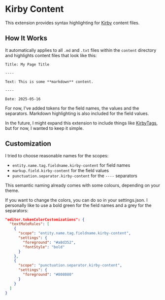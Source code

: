 # Kirby Content

This extension provides syntax highlighting for [Kirby](https://getkirby.com/) content files.

## How It Works

It automatically applies to all `.md` and `.txt` files within the `content` directory and highlights content files that look like this:

```
Title: My Page Title

----

Text: This is some **markdown** content.

----

Date: 2025-05-16
```

For now, I've added tokens for the field names, the values and the separators. Markdown highlighting is also included for the field values.

In the future, I might expand this extension to include things like [KirbyTags](https://getkirby.com/docs/reference/#kirbytags), but for now, I wanted to keep it simple.

## Customization

I tried to choose reasonable names for the scopes:

- `entity.name.tag.fieldname.kirby-content` for field names
- `markup.field.kirby-content` for the field values
- `punctuation.separator.kirby-content` for the `----` separators

This semantic naming already comes with some colours, depending on your theme.

If you want to change the colors, you can do so in your settings.json. I personally like to use a bold green for the field names and a grey for the separators:

```json
"editor.tokenColorCustomizations": {
  "textMateRules": [
    {
      "scope": "entity.name.tag.fieldname.kirby-content",
      "settings": {
        "foreground": "#a8d352",
        "fontStyle": "bold"
      }
    },
    {
      "scope": "punctuation.separator.kirby-content",
      "settings": {
        "foreground": "#808080"
      }
    }
  ]
}
```
